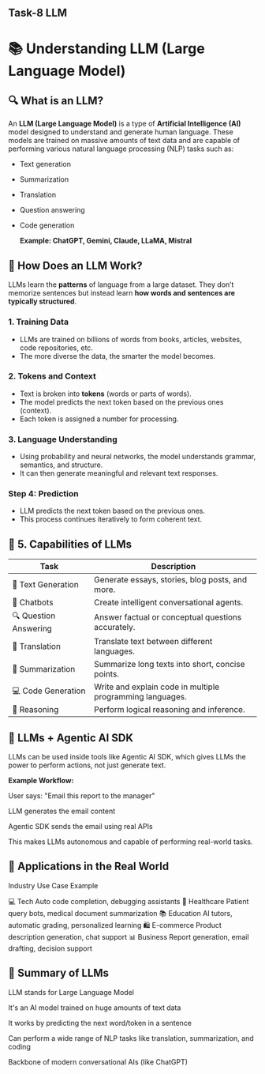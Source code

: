 ## Task-8 LLM

# 📚 Understanding LLM (Large Language Model)

## 🔍 What is an LLM?

An **LLM (Large Language Model)** is a type of **Artificial Intelligence (AI)** model designed to understand and generate human language. These models are trained on massive amounts of text data and are capable of performing various natural language processing (NLP) tasks such as:

- Text generation
- Summarization
- Translation
- Question answering
- Code generation

  **Example: ChatGPT, Gemini, Claude, LLaMA, Mistral**

## 🧠 How Does an LLM Work?

LLMs learn the **patterns** of language from a large dataset. They don’t memorize sentences but instead learn **how words and sentences are typically structured**.

### 1. **Training Data**
- LLMs are trained on billions of words from books, articles, websites, code repositories, etc.
- The more diverse the data, the smarter the model becomes.

### 2. **Tokens and Context**
- Text is broken into **tokens** (words or parts of words).
- The model predicts the next token based on the previous ones (context).
-  Each token is assigned a number for processing.

### 3. **Language Understanding**
- Using probability and neural networks, the model understands grammar, semantics, and structure.
- It can then generate meaningful and relevant text responses.

### Step 4: **Prediction**
- LLM predicts the next token based on the previous ones.
- This process continues iteratively to form coherent text.

## 🧠 5. Capabilities of LLMs


| Task                | Description                                                                 |
|---------------------|-----------------------------------------------------------------------------|
| 📝 Text Generation  | Generate essays, stories, blog posts, and more.  
| 💬 Chatbots         | Create intelligent conversational agents.    
| 🔍 Question Answering | Answer factual or conceptual questions accurately.  
| 🔁 Translation       | Translate text between different languages.  
| 🧾 Summarization     | Summarize long texts into short, concise points. 
| 💻 Code Generation   | Write and explain code in multiple programming languages. 
| 🧪 Reasoning         | Perform logical reasoning and inference. 


## 🔗  LLMs + Agentic AI SDK

LLMs can be used inside tools like Agentic AI SDK, which gives LLMs the power to perform actions, not just generate text.

**Example Workflow:**

User says: "Email this report to the manager"

LLM generates the email content

Agentic SDK sends the email using real APIs

This makes LLMs autonomous and capable of performing real-world tasks.

## 💼  Applications in the Real World

Industry	Use Case Example

💻 Tech	Auto code completion, debugging assistants
🏥 Healthcare	Patient query bots, medical document summarization
📚 Education	AI tutors, automatic grading, personalized learning
🛍️ E-commerce	Product description generation, chat support
📊 Business	Report generation, email drafting, decision support

## 📌 Summary of LLMs

LLM stands for Large Language Model

It's an AI model trained on huge amounts of text data

It works by predicting the next word/token in a sentence

Can perform a wide range of NLP tasks like translation, summarization, and coding

Backbone of modern conversational AIs (like ChatGPT)
